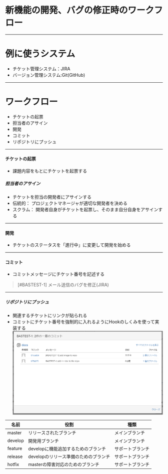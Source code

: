 <!-- $theme: gaia -->

# 新機能の開発、バグの修正時のワークフロー

----
# 例に使うシステム
* チケット管理システム：JIRA
* バージョン管理システム:Git(GitHub)

----
# ワークフロー
* チケットの起票
* 担当者のアサイン
* 開発
* コミット
* リポジトリにプッシュ

----
#### チケットの起票
* 課題内容をもとにチケットを起票する


##### 担当者のアサイン
* チケットを担当の開発者にアサインする
* 伝統的： プロジェクトマネージャが適切な開発者を決める
* スクラム： 開発者自身がチケットを起票し、そのまま自分自身をアサインする

----
#### 開発
* チケットのステータスを「進行中」に変更して開発を始める

----
#### コミット
* コミットメッセージにチケット番号を記述する
>[#BASTEST-1] メール送信のバグを修正(JIRA)

----
##### リポジトリにプッシュ
* 関連するチケットにリンクが貼られる
* コミットにチケット番号を強制的に入れるようにHookのしくみを使って実装する
![commit](commit.PNG)

名前 | 役割 | 種類
---------|------|------------
master | リリースされたブランチ | メインブランチ
develop | 開発用ブランチ | メインブランチ
feature | developに機能追加するためのブランチ | サポートブランチ
release | developのリリース準備のためのブランチ | サポートブランチ
hotfix | masterの障害対応のためのブランチ | サポートブランチ